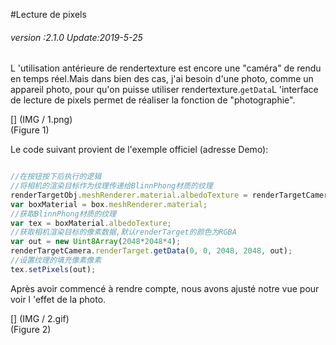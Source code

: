 #Lecture de pixels

###### *version :2.1.0   Update:2019-5-25*

L 'utilisation antérieure de rendertexture est encore une "caméra" de rendu en temps réel.Mais dans bien des cas, j'ai besoin d'une photo, comme un appareil photo, pour qu'on puisse utiliser rendertexture.`getData`L 'interface de lecture de pixels permet de réaliser la fonction de "photographie".

[] (IMG / 1.png) <br > (Figure 1)

Le code suivant provient de l'exemple officiel (adresse Demo):


```typescript

//在按钮按下后执行的逻辑
//将相机的渲染目标作为纹理传递给BlinnPhong材质的纹理
renderTargetObj.meshRenderer.material.albedoTexture = renderTargetCamera.renderTarget;
var boxMaterial = box.meshRenderer.material;
//获取BlinnPhong材质的纹理
var tex = boxMaterial.albedoTexture;
//获取相机渲染目标的像素数据,默认renderTarget的颜色为RGBA
var out = new Uint8Array(2048*2048*4); 
renderTargetCamera.renderTarget.getData(0, 0, 2048, 2048, out);
//设置纹理的填充像素像素
tex.setPixels(out);
```


Après avoir commencé à rendre compte, nous avons ajusté notre vue pour voir l 'effet de la photo.

[] (IMG / 2.gif) <br > (Figure 2)